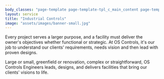 ```yaml
---
body_classes: "page-template page-template-tpl_c_main_content page-template-tpl_c_main_content-php page page-id-186 page-parent page-child parent-pageid-10"
layout: service
title: "Industrial Controls"
image: "assets/images/banner-small.jpg"
---
```


Every project serves a larger purpose, and a facility must deliver the owner's objectives whether functional or strategic. At OS Controls, it's our job to understand our clients' requirements, needs vision and then lead with proven designs.

Large or small, greenfield or renovation, complex or straightforward, OS Controls Engineers leads, designs, and delivers facilities that bring our clients' visions to life.
